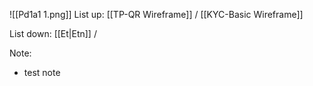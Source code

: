 ![[Pd1a1 1.png]]
List up:
[[TP-QR Wireframe]] / [[KYC-Basic Wireframe]]

List down:
[[Et|Etn]] /

Note:
- test note
